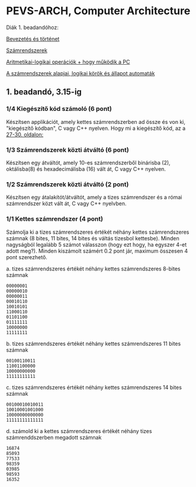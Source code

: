 # PEVS-ARCH, Computer Architecture

Diák 1. beadandóhoz:

[Bevezetés és történet](http://egara.net/ap/wp-content/uploads/2019/02/%C3%9Avod-a-Hist%C3%B3ria-po%C4%8D%C3%ADta%C4%8Dov.pdf)

[Számrendszerek](http://egara.net/ap/wp-content/uploads/2019/02/%C4%8C%C3%ADseln%C3%A9-s%C3%BAstavy-a-reprezent%C3%A1cia-d%C3%A1t-v-po%C4%8D%C3%ADta%C4%8Doch.pdf) 

[Aritmetikai-logikai operációk + hogy működik a PC](http://egara.net/ap/wp-content/uploads/2019/02/Z%C3%A1kladn%C3%A9-aritmeticko-logick%C3%A9-oper%C3%A1cie-a-Ako-funguje-po%C4%8D%C3%ADta%C4%8D-1.pdf)

[A számrendszerek alapjai, logikai körök és állapot automaták](http://egara.net/ap/wp-content/uploads/2019/02/Z%C3%A1klady-%C4%8D%C3%ADslicov%C3%BDch-syst%C3%A9mov-logick%C3%A9-obvody-a-stavov%C3%A9-automaty.pdf)


## 1. beadandó, 3.15-ig


### 1/4 Kiegészítő kód számoló (6 pont)
Készítsen applikációt, amely kettes számrendszerben ad össze és von ki, "kiegészítő kódban", C vagy C++ nyelven.
Hogy mi a kiegészítő kód, az a [27-30. oldalon:](http://egara.net/ap/wp-content/uploads/2019/02/Z%C3%A1kladn%C3%A9-aritmeticko-logick%C3%A9-oper%C3%A1cie-a-Ako-funguje-po%C4%8D%C3%ADta%C4%8D-1.pdf)


### 1/3 Számrendszerek közti átváltó (6 pont)
Készítsen egy átváltót, amely 10-es számrendszerből binárisba (2), oktálisba(8) és hexadecimálisba (16) vált át, C vagy C++ nyelven.


### 1/2 Számrendszerek közti átváltó (2 pont)
Készítsen egy átalakítót/átváltót, amely a tizes számrendszer és a római számrendszer közt vált át, C vagy C++ nyelvben.


### 1/1 Kettes számrendszer (4 pont)
Számolja ki a tizes számrendszeres értékét néhány kettes számrendszeres számnak (8 bites, 11 bites, 14 bites és váltás tizesbol kettesbe). Minden nagyságból legalább 5 számot válasszon (hogy ezt hogy, ha egyszer 4-et adott meg?). Minden kiszámolt számért 0.2 pont jár, maximum összesen 4 pont szerezhető.

a. tizes számrendszeres értékét néhány kettes számrendszeres 8-bites számnak
```
00000001
00000010
00000011
00010110
10010101
11000110
01101100
01111111
10000000
11111111
```

b. tizes számrendszeres értékét néhány kettes számrendszeres 11 bites számnak
```
00100110011
11001100000
10000000000
11111111111
```

c. tizes számrendszeres értékét néhány kettes számrendszeres 14 bites számnak
```
00100010010011
10010001001000
10000000000000
11111111111111
```

d. számold ki a kettes számrendszeres értékét néhány tizes számrenddszerben megadott számnak
```
16874
85093
77533
98359
03985
98593
16352
```
